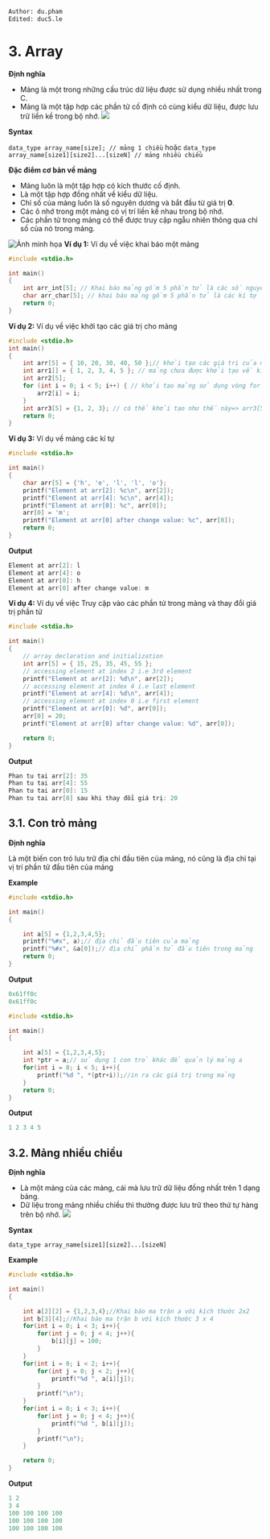 ```python
Author: du.pham
Edited: duc5.le
```

# 3. Array

**Định nghĩa**

- Mảng là một trong những cấu trúc dữ liệu được sử dụng nhiều nhất trong C.
- Mảng là một tập hợp các phần tử cố định có cùng kiểu dữ liệu, được lưu trữ liền kề trong bộ nhớ.
  ![](https://www.programiz.com/sites/tutorial2program/files/c-arrays.jpg)

**Syntax**

`data_type array_name[size]; // mảng 1 chiều`
hoặc
`data_type array_name[size1][size2]...[sizeN] // mảng nhiều chiều`

**Đặc điểm cơ bản về mảng**

- Mảng luôn là một tập hợp có kích thước cố định.
- Là một tập hợp đồng nhất về kiểu dữ liệu.
- Chỉ số của mảng luôn là số nguyên dương và bắt đầu từ giá trị **0**.
- Các ô nhớ trong một mảng có vị trí liền kề nhau trong bộ nhớ.
- Các phần tử trong mảng có thể được truy cập ngẫu nhiên thông qua chỉ số của nó trong mảng.

![Ảnh minh họa](https://media.geeksforgeeks.org/wp-content/uploads/20230302091959/Arrays-in-C.png)
**Ví dụ 1:** Ví dụ về việc khai báo một mảng

```c
#include <stdio.h>

int main()
{
    int arr_int[5]; // Khai báo mảng gồm 5 phần tử là các số nguyên
    char arr_char[5]; // khai báo mảng gồm 5 phần tử là các kí tự
    return 0;
}
```

**Ví dụ 2:** Ví dụ về việc khởi tạo các giá trị cho mảng

```c
#include <stdio.h>
int main()
{
    int arr[5] = { 10, 20, 30, 40, 50 };// khởi tạo các giá trị của mảng với kích thước mảng là 5
    int arr1[] = { 1, 2, 3, 4, 5 }; // mảng chưa được khởi tạo về kích thước
    int arr2[5];
    for (int i = 0; i < 5; i++) { // khởi tạo mảng sử dụng vòng for
        arr2[i] = i;
    }
    int arr3[5] = {1, 2, 3}; // có thể khởi tạo như thế này=> arr3[5] = {1,2,3,0,0};
    return 0;
}
```

**Ví dụ 3:** Ví dụ về mảng các kí tự

```c
#include <stdio.h>

int main()
{
    char arr[5] = {'h', 'e', 'l', 'l', 'o'};
    printf("Element at arr[2]: %c\n", arr[2]);
    printf("Element at arr[4]: %c\n", arr[4]);
    printf("Element at arr[0]: %c", arr[0]);
    arr[0] = 'm';
    printf("Element at arr[0] after change value: %c", arr[0]);
    return 0;
}
```

**Output**

```c
Element at arr[2]: l
Element at arr[4]: o
Element at arr[0]: h
Element at arr[0] after change value: m
```

**Ví dụ 4:** Ví dụ về việc Truy cập vào các phần tử trong mảng và thay đổi giá trị phần tử

```c
#include <stdio.h>

int main()
{
    // array declaration and initialization
    int arr[5] = { 15, 25, 35, 45, 55 };
    // accessing element at index 2 i.e 3rd element
    printf("Element at arr[2]: %d\n", arr[2]);
    // accessing element at index 4 i.e last element
    printf("Element at arr[4]: %d\n", arr[4]);
    // accessing element at index 0 i.e first element
    printf("Element at arr[0]: %d", arr[0]);
    arr[0] = 20;
    printf("Element at arr[0] after change value: %d", arr[0]);

    return 0;
}
```

**Output**

```c
Phan tu tai arr[2]: 35
Phan tu tai arr[4]: 55
Phan tu tai arr[0]: 15
Phan tu tai arr[0] sau khi thay đổi giá trị: 20
```

## 3.1. Con trỏ mảng

**Định nghĩa**

Là một biến con trỏ lưu trữ địa chỉ đầu tiên của mảng, nó cũng là địa chỉ tại vị trí phần tử đầu tiên của mảng

**Example**

```c
#include <stdio.h>

int main()
{

    int a[5] = {1,2,3,4,5};
    printf("%#x", a);// địa chỉ đầu tiên của mảng
    printf("%#x", &a[0]);// địa chỉ phần tử đầu tiên trong mảng
    return 0;
}
```

**Output**

```c
0x61ff0c
0x61ff0c
```

```c
#include <stdio.h>

int main()
{

    int a[5] = {1,2,3,4,5};
    int *ptr = a;// sử dụng 1 con trỏ khác để quản lý mảng a
    for(int i = 0; i < 5; i++){
        printf("%d ", *(ptr+i));//in ra các giá trị trong mảng
    }
    return 0;
}
```

**Output**

```c
1 2 3 4 5
```

## 3.2. Mảng nhiều chiều

**Định nghĩa**

- Là một mảng của các mảng, cái mà lưu trữ dữ liệu đồng nhất trên 1 dạng bảng.
- Dữ liệu trong mảng nhiều chiều thì thường được lưu trữ theo thứ tự hàng trên bộ nhớ.
  ![](https://cafedev.vn/wp-content/uploads/2020/04/cafedev_array_2d.png)

**Syntax**

`data_type array_name[size1][size2]...[sizeN]`

**Example**

```c
#include <stdio.h>

int main()
{

    int a[2][2] = {1,2,3,4};//Khai báo ma trận a với kích thước 2x2
    int b[3][4];//Khai báo ma trận b với kích thước 3 x 4
    for(int i = 0; i < 3; i++){
        for(int j = 0; j < 4; j++){
            b[i][j] = 100;
        }
    }
    for(int i = 0; i < 2; i++){
        for(int j = 0; j < 2; j++){
            printf("%d ", a[i][j]);
        }
        printf("\n");
    }
    for(int i = 0; i < 3; i++){
        for(int j = 0; j < 4; j++){
            printf("%d ", b[i][j]);
        }
        printf("\n");
    }

    return 0;
}
```

**Output**

```c
1 2
3 4
100 100 100 100
100 100 100 100
100 100 100 100
```
